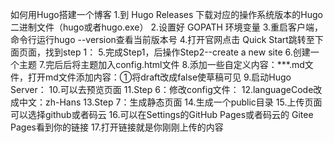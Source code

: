 如何用Hugo搭建一个博客
1.到 Hugo Releases 下载对应的操作系统版本的Hugo二进制文件（hugo或者hugo.exe）
2.设置好 GOPATH 环境变量
3.重启客户端，命令行运行hugo --version查看当前版本号
4.打开官网点击 Quick Start跳转至下面页面，找到step 1：
5.完成Step1，后操作Step2--create a new site
6.创建一个主题
7.完后后将主题加入config.html文件
8.添加一些自定义内容：***.md文件，打开md文件添加内容：①将draft改成false使草稿可见
9.启动Hugo Server：
10.可以去预览页面
11.Step 6：修改config文件：
12.languageCode改成中文：zh-Hans
13.Step 7：生成静态页面
14.生成一个public目录
15.上传页面可以选择github或者码云
16.可以在Settings的GitHub Pages或者码云的 Gitee Pages看到你的链接
17.打开链接就是你刚刚上传的内容
